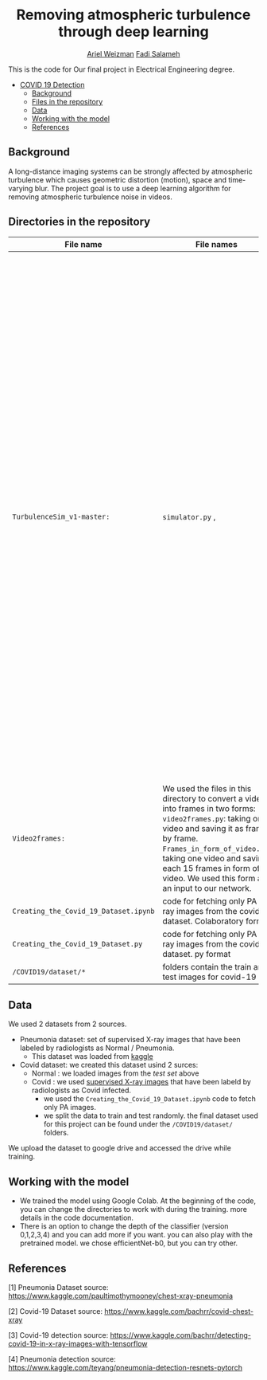 


<h1 align="center">
  <br>
Removing atmospheric turbulence through deep learning
  <br>
 </h1>
 </h1>
  <p align="center">
    <a • href="https://github.com/arielweizman1">Ariel Weizman</a> 
    <a • href="">Fadi Salameh</a>
  </p>
This is the code for Our final project in Electrical Engineering degree. 

- [COVID 19 Detection](#covid-19-detection)
  * [Background](#background)
  * [Files in the repository](#files-in-the-repository)
  * [Data](data)
  * [Working with the model](#working-with-the-model)
  * [References](#references)

## Background

A long-distance imaging systems can be strongly affected by atmospheric turbulence which causes geometric distortion (motion), space and time-varying blur.
The project goal is to use a deep learning algorithm for removing atmospheric turbulence noise in videos.

## Directories in the repository


|File name         |File names |  Purpsoe |
|----------------------|------|------|
|`TurbulenceSim_v1-master:`| `simulator.py` , |This directory includes scripts to produce video with turbulence effect based on mathematical Lemmas related to Zernike polynomials as appeared in the article "Simulating Anisoplanatic Turbulence by Sampling Correlated Zernike Coefficients, IEEE ICCP 2020".The main file is `simulator.py`, which receives an image as input and converts it to grayscale if needed, defines the necessary parameters to determine the turbulence strength, uses the other files to compute mathematical and physical variables, and generates a static scene video with turbulence effect.|
|`Video2frames:`| We used the files in this directory to convert a video into frames in two forms:	`video2frames.py`: taking one video and saving it as frame by frame.	`Frames_in_form_of_video.py`: taking one video and saving each 15 frames in form of a video. We used this form as an input to our network.|
|`Creating_the_Covid_19_Dataset.ipynb`| code for fetching only PA X-ray images from the covid dataset. Colaboratory format|
|`Creating_the_Covid_19_Dataset.py`| code for fetching only PA X-ray images from the covid dataset. py format|
|`/COVID19/dataset/*`| folders contain the train and test images for covid-19|




## Data
We used 2 datasets from 2 sources.
* Pneumonia dataset: set of supervised X-ray images that have been labeled by radiologists as Normal / Pneumonia.
  * This dataset was loaded from [kaggle](https://www.kaggle.com/paultimothymooney/chest-xray-pneumonia)
* Covid dataset: we created this dataset usind 2 surces:
  *  Normal : we loaded images from the *test set* above
  *  Covid : we used [supervised X-ray images](https://www.kaggle.com/bachrr/covid-chest-xray) that have been labeld by radiologists as Covid infected.
     *   we used the `Creating_the_Covid_19_Dataset.ipynb` code to fetch only PA images.
     *   we split the data to train and test randomly. the final dataset used for this project can be found under the `/COVID19/dataset/` folders.
 
 We upload the dataset to google drive and accessed the drive while training.
 
## Working with the model
* We trained the model using Google Colab. At the beginning of the code, you can change the directories to work with during the training. more details in the code documentation.
* There is an option to change the depth of the classifier (version 0,1,2,3,4) and you can add more if you want.
you can also play with the pretrained model. we chose efficientNet-b0, but you can try other.


## References
[1] Pneumonia Dataset source: https://www.kaggle.com/paultimothymooney/chest-xray-pneumonia

[2] Covid-19 Dataset source: https://www.kaggle.com/bachrr/covid-chest-xray

[3] Covid-19 detection source: https://www.kaggle.com/bachrr/detecting-covid-19-in-x-ray-images-with-tensorflow

[4] Pneumonia detection source: https://www.kaggle.com/teyang/pneumonia-detection-resnets-pytorch


